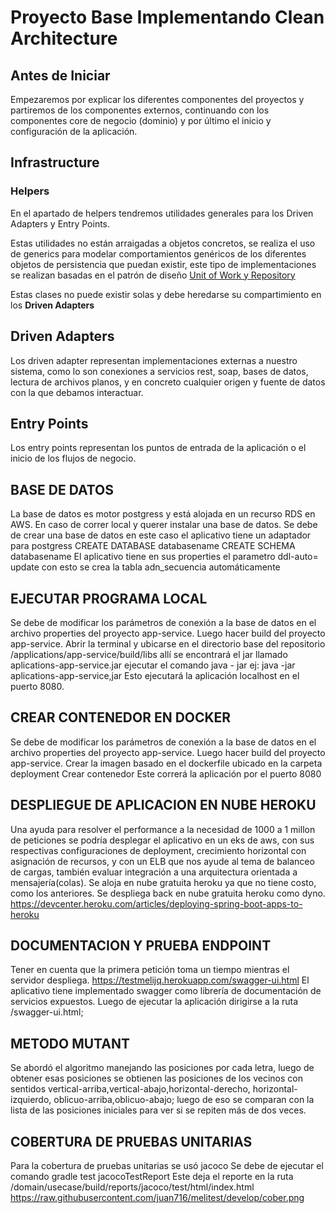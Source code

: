 # Proyecto Base Implementando Clean Architecture

## Antes de Iniciar

Empezaremos por explicar los diferentes componentes del proyectos y partiremos de los componentes externos, continuando con los componentes core de negocio (dominio) y por último el inicio y configuración de la aplicación.

## Infrastructure

### Helpers

En el apartado de helpers tendremos utilidades generales para los Driven Adapters y Entry Points.

Estas utilidades no están arraigadas a objetos concretos, se realiza el uso de generics para modelar comportamientos genéricos de los diferentes objetos de persistencia que puedan existir, este tipo de implementaciones se realizan basadas en el patrón de diseño [Unit of Work y Repository](https://medium.com/@krzychukosobudzki/repository-design-pattern-bc490b256006)

Estas clases no puede existir solas y debe heredarse su compartimiento en los **Driven Adapters**

## Driven Adapters

Los driven adapter representan implementaciones externas a nuestro sistema, como lo son conexiones a servicios rest, soap, bases de datos, lectura de archivos planos, y en concreto cualquier origen y fuente de datos con la que debamos interactuar.

## Entry Points

Los entry points representan los puntos de entrada de la aplicación o el inicio de los flujos de negocio.

## BASE DE DATOS

La base de datos es motor postgress y está alojada en un recurso RDS en AWS.
En caso de correr local y querer instalar una base de datos. Se debe de crear una base de datos en este caso el aplicativo tiene un adaptador para postgress
CREATE DATABASE databasename CREATE SCHEMA databasename
El aplicativo tiene en sus properties el parametro ddl-auto= update con esto se crea la tabla adn_secuencia automáticamente

## EJECUTAR PROGRAMA LOCAL
Se debe de modificar los parámetros de conexión a la base de datos en el archivo properties del proyecto app-service. 
Luego hacer build del proyecto app-service.
Abrir la terminal y ubicarse en el directorio base del repositorio /applications/app-service/build/libs
allí se encontrará el jar llamado aplications-app-service.jar 
ejecutar el comando java - jar ej: java -jar aplications-app-service,jar Esto ejecutará la aplicación localhost en el puerto 8080.

## CREAR CONTENEDOR EN DOCKER

Se debe de modificar los parámetros de conexión a la base de datos en el archivo properties del proyecto app-service. Luego hacer build del proyecto app-service. Crear la imagen basado en el dockerfile ubicado en la carpeta deployment Crear contenedor Este correrá la aplicación por el puerto 8080

## DESPLIEGUE DE APLICACION EN NUBE HEROKU


Una ayuda para resolver el performance a la necesidad de 1000 a 1 millon de peticiones se podría desplegar el aplicativo en un eks de aws, con sus respectivas configuraciones de deployment, crecimiento horizontal con asignación de recursos, y con un ELB que nos ayude al tema de balanceo de cargas, también evaluar integración a una arquitectura orientada a mensajería(colas).
Se aloja en nube gratuita heroku ya que no tiene costo, como los anteriores.
Se despliega back en nube gratuita heroku como dyno. https://devcenter.heroku.com/articles/deploying-spring-boot-apps-to-heroku

## DOCUMENTACION Y PRUEBA ENDPOINT

Tener en cuenta que la primera petición toma un tiempo mientras el servidor despliega.
https://testmelijq.herokuapp.com/swagger-ui.html
El aplicativo tiene implementado swagger como librería de documentación de servicios expuestos. Luego de ejecutar la aplicación dirigirse a la ruta /swagger-ui.html;


## METODO MUTANT

Se abordó el algoritmo manejando las posiciones por cada letra, luego de obtener esas posiciones se obtienen las posiciones de los vecinos con sentidos vertical-arriba,vertical-abajo,horizontal-derecho, horizontal-izquierdo, oblicuo-arriba,oblicuo-abajo; luego de eso se comparan con la lista de las posiciones iniciales para ver si se repiten más de dos veces.
## COBERTURA DE PRUEBAS UNITARIAS

Para la cobertura de pruebas unitarias se usó jacoco
Se debe de ejecutar el comando gradle test jacocoTestReport Este deja el reporte en la ruta /domain/usecase/build/reports/jacoco/test/html/index.html
https://raw.githubusercontent.com/juan716/melitest/develop/cober.png
